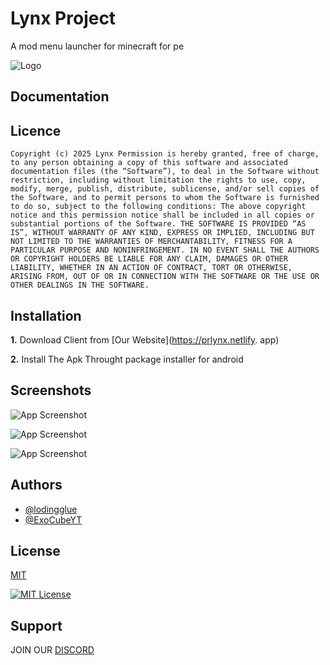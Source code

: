 
# Lynx Project

A mod menu launcher for minecraft for pe 


![Logo](https://i.postimg.cc/9QFR0rwV/20241220-031254.png)


## Documentation




## Licence

``` Copyright (c) 2025 Lynx Permission is hereby granted, free of charge, to any person obtaining a copy of this software and associated documentation files (the “Software”), to deal in the Software without restriction, including without limitation the rights to use, copy, modify, merge, publish, distribute, sublicense, and/or sell copies of the Software, and to permit persons to whom the Software is furnished to do so, subject to the following conditions: The above copyright notice and this permission notice shall be included in all copies or substantial portions of the Software. THE SOFTWARE IS PROVIDED “AS IS”, WITHOUT WARRANTY OF ANY KIND, EXPRESS OR IMPLIED, INCLUDING BUT NOT LIMITED TO THE WARRANTIES OF MERCHANTABILITY, FITNESS FOR A PARTICULAR PURPOSE AND NONINFRINGEMENT. IN NO EVENT SHALL THE AUTHORS OR COPYRIGHT HOLDERS BE LIABLE FOR ANY CLAIM, DAMAGES OR OTHER LIABILITY, WHETHER IN AN ACTION OF CONTRACT, TORT OR OTHERWISE, ARISING FROM, OUT OF OR IN CONNECTION WITH THE SOFTWARE OR THE USE OR OTHER DEALINGS IN THE SOFTWARE.  ```
## Installation

**1.** Download Client from [Our Website](https://prlynx.netlify.
app)

**2.** Install The Apk Throught package installer for android

    
## Screenshots

![App Screenshot](https://i.postimg.cc/z3MFpW9m/image.png)

![App Screenshot](https://i.postimg.cc/28vtXS0Q/image.png)

![App Screenshot](https://i.postimg.cc/CKKmYhs6/image.png)


## Authors
- [@lodingglue](https://www.github.com/lodinnglue)
- [@ExoCubeYT](https://www.github.com/ExoCubeYT)


## License

[MIT](https://choosealicense.com/licenses/mit/)

[![MIT License](https://img.shields.io/badge/License-MIT-green.svg)](https://choosealicense.com/licenses/mit/)
## Support

JOIN OUR [DISCORD](https://www.github.com/)

